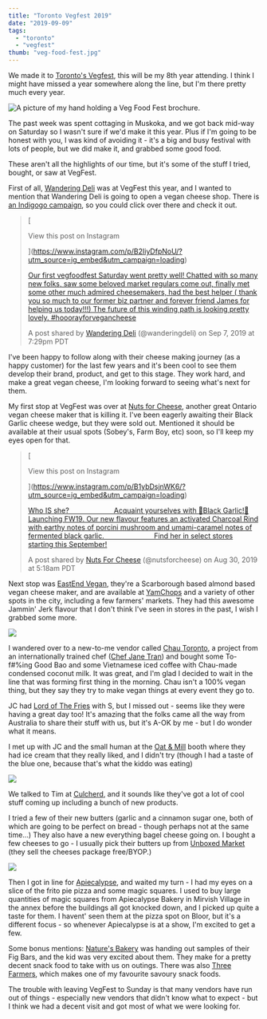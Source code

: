 ```yaml
---
title: "Toronto Vegfest 2019"
date: "2019-09-09"
tags:
  - "toronto"
  - "vegfest"
thumb: "veg-food-fest.jpg"
---
```


We made it to [Toronto's Vegfest](http://vegfoodfest.com/), this will be my 8th year attending. I think I might have missed a year somewhere along the line, but I'm there pretty much every year.

![A picture of my hand holding a Veg Food Fest brochure.](images/veg-food-fest.jpg)

The past week was spent cottaging in Muskoka, and we got back mid-way on Saturday so I wasn't sure if we'd make it this year. Plus if I'm going to be honest with you, I was kind of avoiding it - it's a big and busy festival with lots of people, but we did make it, and grabbed some good food.

These aren't all the highlights of our time, but it's some of the stuff I tried, bought, or saw at VegFest.

First of all, [Wandering Deli](http://www.wanderingdeli.com/) was at VegFest this year, and I wanted to mention that Wandering Deli is going to open a vegan cheese shop. There is [an Indigogo campaign](https://www.indiegogo.com/projects/wandering-deli-a-vegan-cheese-shop-in-toronto/x/3621311#/), so you could click over there and check it out.

> [
>
> View this post on Instagram
>
> ](https://www.instagram.com/p/B2IiyDfpNoU/?utm_source=ig_embed&utm_campaign=loading)
>
> [Our first vegfoodfest Saturday went pretty well! Chatted with so many new folks, saw some beloved market regulars come out, finally met some other much admired cheesemakers, had the best helper ( thank you so much to our former biz partner and forever friend James for helping us today!!!) The future of this winding path is looking pretty lovely. #hooorayforvegancheese](https://www.instagram.com/p/B2IiyDfpNoU/?utm_source=ig_embed&utm_campaign=loading)
>
> A post shared by [Wandering Deli](https://www.instagram.com/wanderingdeli/?utm_source=ig_embed&utm_campaign=loading) (@wanderingdeli) on Sep 7, 2019 at 7:29pm PDT

<script async src="//www.instagram.com/embed.js"></script>

I've been happy to follow along with their cheese making journey (as a happy customer) for the last few years and it's been cool to see them develop their brand, product, and get to this stage. They work hard, and make a great vegan cheese, I'm looking forward to seeing what's next for them.

My first stop at VegFest was over at [Nuts for Cheese](https://nutsforcheese.com/), another great Ontario vegan cheese maker that is killing it. I've been eagerly awaiting their Black Garlic cheese wedge, but they were sold out. Mentioned it should be available at their usual spots (Sobey's, Farm Boy, etc) soon, so I'll keep my eyes open for that.

> [
>
> View this post on Instagram
>
> ](https://www.instagram.com/p/B1ybDsjnWK6/?utm_source=ig_embed&utm_campaign=loading)
>
> [Who IS she? ⠀⠀⠀⠀⠀⠀⠀⠀ Acquaint yourselves with 🖤Black Garlic!🖤 Launching FW19. Our new flavour features an activated Charcoal Rind with earthy notes of porcini mushroom and umami-caramel notes of fermented black garlic. ⠀⠀⠀⠀⠀⠀⠀⠀⠀ Find her in select stores starting this September!](https://www.instagram.com/p/B1ybDsjnWK6/?utm_source=ig_embed&utm_campaign=loading)
>
> A post shared by [Nuts For Cheese](https://www.instagram.com/nutsforcheese/?utm_source=ig_embed&utm_campaign=loading) (@nutsforcheese) on Aug 30, 2019 at 5:18am PDT

<script async src="//www.instagram.com/embed.js"></script>

Next stop was [EastEnd Vegan](https://www.eastendvegan.com/), they're a Scarborough based almond based vegan cheese maker, and are available at [YamChops](https://www.naturesbakery.com/) and a variety of other spots in the city, including a few farmers' markets. They had this awesome Jammin' Jerk flavour that I don't think I've seen in stores in the past, I wish I grabbed some more.

![](images/Chau-Tofu-Bao.jpg)

I wandered over to a new-to-me vendor called [Chau Toronto](https://www.instagram.com/chautoronto/), a project from an internationally trained chef ([Chef Jane Tran](http://www.chefjanetran.com/about)) and bought some To-f#%ing Good Bao and some Vietnamese iced coffee with Chau-made condensed coconut milk. It was great, and I'm glad I decided to wait in the line that was forming first thing in the morning. Chau isn't a 100% vegan thing, but they say they try to make vegan things at every event they go to.

JC had [Lord of The Fries](https://www.lordofthefries.com.au/) with S, but I missed out - seems like they were having a great day too! It's amazing that the folks came all the way from Australia to share their stuff with us, but it's A-OK by me - but I do wonder what it means.

I met up with JC and the small human at the [Oat & Mill](https://www.facebook.com/oatandmill/) booth where they had ice cream that they really liked, and I didn't try (though I had a taste of the blue one, because that's what the kiddo was eating)

![](images/Culcherd-cheeses-1.jpg)

We talked to Tim at [Culcherd](https://culcherd.com/), and it sounds like they've got a lot of cool stuff coming up including a bunch of new products.

I tried a few of their new butters (garlic and a cinnamon sugar one, both of which are going to be perfect on bread - though perhaps not at the same time...) They also have a new everything bagel cheese going on. I bought a few cheeses to go - I usually pick their butters up from [Unboxed Market](https://unboxedmarket.com/) (they sell the cheeses package free/BYOP.)

![](images/frito-pie-pizza-apiecalypse.jpg)

Then I got in line for [Apiecalypse](http://www.apiecalypsenow.com/), and waited my turn - I had my eyes on a slice of the frito pie pizza and some magic squares. I used to buy large quantities of magic squares from Apiecalypse Bakery in Mirvish Village in the annex before the buildings all got knocked down, and I picked up quite a taste for them. I havent' seen them at the pizza spot on Bloor, but it's a different focus - so whenever Apiecalypse is at a show, I'm excited to get a few.

Some bonus mentions: [Nature's Bakery](https://www.naturesbakery.com/) was handing out samples of their Fig Bars, and the kid was very excited about them. They make for a pretty decent snack food to take with us on outings. There was also [Three Farmers](http://threefarmers.ca/), which makes one of my favourite savoury snack foods.

The trouble with leaving VegFest to Sunday is that many vendors have run out of things - especially new vendors that didn't know what to expect - but I think we had a decent visit and got most of what we were looking for.
